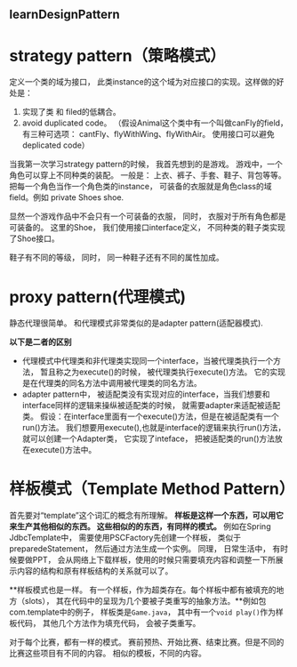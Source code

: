 ## learnDesignPattern

# strategy pattern（策略模式）
定义一个类的域为接口， 此类instance的这个域为对应接口的实现。这样做的好处是：
1. 实现了类 和 filed的低耦合。
2. avoid duplicated code。 （假设Animal这个类中有一个叫做canFly的field， 有三种可选项： cantFly、flyWithWing、flyWithAir。 使用接口可以避免deplicated code）

当我第一次学习strategy pattern的时候， 我首先想到的是游戏。 游戏中，一个角色可以穿上不同种类的装配。 一般是： 上衣、裤子、手套、鞋子、背包等等。 
把每一个角色当作一个角色类的instance， 可装备的衣服就是角色class的域field。例如 private Shoes shoe.

显然一个游戏作品中不会只有一个可装备的衣服， 同时， 衣服对于所有角色都是可装备的。 这里的Shoe， 我们使用接口interface定义， 不同种类的鞋子类实现了Shoe接口。

鞋子有不同的等级， 同时， 同一种鞋子还有不同的属性加成。

# proxy pattern(代理模式)
静态代理很简单。
和代理模式非常类似的是adapter pattern(适配器模式).

**以下是二者的区别**

+ 代理模式中代理类和非代理类实现同一个interface，当被代理类执行一个方法， 暂且称之为execute()的时候， 被代理类执行execute()方法。 它的实现是在代理类的同名方法中调用被代理类的同名方法。
+ adapter pattern中， 被适配类没有实现对应的interface，当我们想要和interface同样的逻辑来操纵被适配类的时候， 就需要adapter来适配被适配类。 假设：在interface里面有一个execute()方法，但是在被适配类有一个run()方法。 我们想要用execute(),也就是interface的逻辑来执行run()方法， 就可以创建一个Adapter类， 它实现了inteface， 把被适配类的run()方法放在execute()方法中。



# 样板模式（Template Method Pattern）

首先要对“template”这个词汇的概念有所理解。 **样板是这样一个东西，可以用它来生产其他相似的东西。 这些相似的的东西，有同样的模式。** 例如在Spring JdbcTemplate中， 需要使用PSCFactory先创建一个样板， 类似于preparedeStatement， 然后通过方法生成一个实例。 同理， 日常生活中， 有时候要做PPT， 会从网络上下载样板，使用的时候只需要填充内容和调整一下所展示内容的结构和原有样板结构的关系就可以了。

**样板模式也是一样。 有一个样板，作为超类存在。每个样板中都有被填充的地方（slots）， 其在代码中的呈现为几个要被子类重写的抽象方法。**例如包com.template中的例子， 样板类是`Game.java`， 其中有一个`void play()`作为样板代码， 其他几个方法作为填充代码， 会被子类重写。 

对于每个比赛，都有一样的模式。 赛前预热、开始比赛、结束比赛。但是不同的比赛这些项目有不同的内容。 相似的模板，不同的内容。
